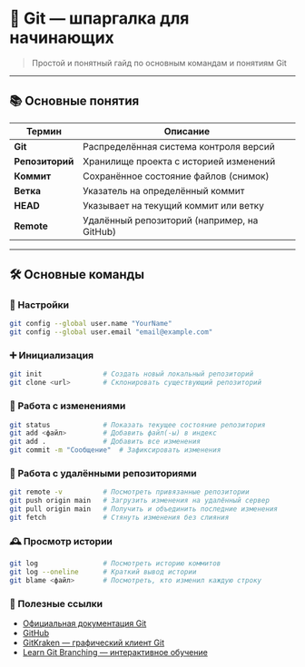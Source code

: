 # 🧠 Git — шпаргалка для начинающих

> Простой и понятный гайд по основным командам и понятиям Git

---

## 📚 Основные понятия

| Термин        | Описание |
|---------------|----------|
| **Git**       | Распределённая система контроля версий |
| **Репозиторий** | Хранилище проекта с историей изменений |
| **Коммит**     | Сохранённое состояние файлов (снимок) |
| **Ветка**      | Указатель на определённый коммит |
| **HEAD**       | Указывает на текущий коммит или ветку |
| **Remote**     | Удалённый репозиторий (например, на GitHub) |

---

## 🛠️ Основные команды

### 🔧 Настройки
```bash
git config --global user.name "YourName"
git config --global user.email "email@example.com"
```

### ➕ Инициализация

```bash
git init               # Создать новый локальный репозиторий
git clone <url>        # Склонировать существующий репозиторий
```

### 📝 Работа с изменениями

```bash
git status             # Показать текущее состояние репозитория
git add <файл>         # Добавить файл(-ы) в индекс
git add .              # Добавить все изменения
git commit -m "Сообщение"  # Зафиксировать изменения
```
### 💾 Работа с удалёнными репозиториями

```bash
git remote -v          # Посмотреть привязанные репозитории
git push origin main   # Загрузить изменения на удалённый сервер
git pull origin main   # Получить и объединить последние изменения
git fetch              # Стянуть изменения без слияния
```

### 🕰️ Просмотр истории

```bash
git log                # Посмотреть историю коммитов
git log --oneline      # Краткий вывод истории
git blame <файл>       # Посмотреть, кто изменил каждую строку
```

### 📎 Полезные ссылки

- [Официальная документация Git][1]
- [GitHub][2]
- [GitKraken — графический клиент Git][3]
- [Learn Git Branching — интерактивное обучение][4]

[1]: https://git-scm.com/book/ru/v2?spm=a2ty_o01.29997173.0.0.70eec9211BhLjz
[2]: https://github.com/?spm=a2ty_o01.29997173.0.0.70eec9211BhLjz
[3]: https://www.gitkraken.com/?spm=a2ty_o01.29997173.0.0.70eec9211BhLjz
[4]: https://learngitbranching.js.org/?spm=a2ty_o01.29997173.0.0.70eec9211BhLjz